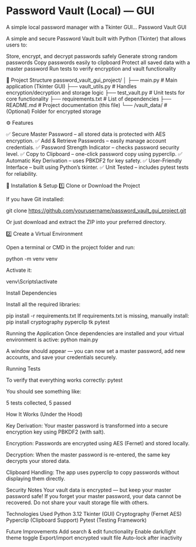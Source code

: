 # Password Vault (Local) — GUI
A simple local password manager with a Tkinter GUI...
Password Vault GUI 

A simple and secure Password Vault built with Python (Tkinter) that allows users to:

Store, encrypt, and decrypt passwords safely
Generate strong random passwords
Copy passwords easily to clipboard
Protect all saved data with a master password
Run tests to verify encryption and vault functionality

📂 Project Structure
password_vault_gui_project/
│
├── main.py               # Main application (Tkinter GUI)
├── vault_utils.py        # Handles encryption/decryption and storage logic
├── test_vault.py         # Unit tests for core functionality
├── requirements.txt      # List of dependencies
├── README.md             # Project documentation (this file)
└── /vault_data/          # (Optional) Folder for encrypted storage

⚙️ Features

✅ Secure Master Password – all stored data is protected with AES encryption.
✅ Add & Retrieve Passwords – easily manage account credentials.
✅ Password Strength Indicator – checks password security level.
✅ Copy to Clipboard – one-click password copy using pyperclip.
✅ Automatic Key Derivation – uses PBKDF2 for key safety.
✅ User-Friendly Interface – built using Python’s tkinter.
✅ Unit Tested – includes pytest tests for reliability.

🧰 Installation & Setup
1️⃣ Clone or Download the Project

If you have Git installed:

git clone https://github.com/yourusername/password_vault_gui_project.git


Or just download and extract the ZIP into your preferred directory.

2️⃣ Create a Virtual Environment

Open a terminal or CMD in the project folder and run:

python -m venv venv

Activate it:

venv\Scripts\activate

Install Dependencies

Install all the required libraries:

pip install -r requirements.txt
If requirements.txt is missing, manually install:
pip install cryptography pyperclip tk pytest

 Running the Application
Once dependencies are installed and your virtual environment is active:
python main.py


A window should appear — you can now set a master password, add new accounts, and save your credentials securely.

Running Tests

To verify that everything works correctly:
pytest


You should see something like:

5 tests collected, 5 passed

How It Works (Under the Hood)

Key Derivation:
Your master password is transformed into a secure encryption key using PBKDF2 (with salt).

Encryption:
Passwords are encrypted using AES (Fernet) and stored locally.

Decryption:
When the master password is re-entered, the same key decrypts your stored data.

Clipboard Handling:
The app uses pyperclip to copy passwords without displaying them directly.

Security Notes
Your vault data is encrypted — but keep your master password safe!
If you forget your master password, your data cannot be recovered.
Do not share your vault storage file with others.

 Technologies Used
Python 3.12
Tkinter (GUI)
Cryptography (Fernet AES)
Pyperclip (Clipboard Support)
Pytest (Testing Framework)

Future Improvements
Add search & edit functionality
Enable dark/light theme toggle
Export/import encrypted vault file
Auto-lock after inactivity


